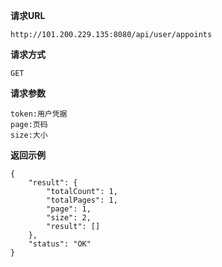  
 **请求URL**  
     
    http://101.200.229.135:8080/api/user/appoints
    
 **请求方式**  
    
    GET  
 **请求参数**  
     
    token:用户凭据
    page:页码
    size:大小
    
 **返回示例**  

    {
        "result": {
            "totalCount": 1,
            "totalPages": 1,
            "page": 1,
            "size": 2,
            "result": []
        },
        "status": "OK"
    }